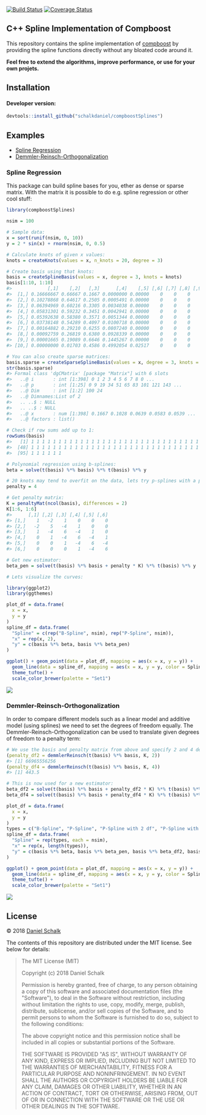 
<!-- README.md is generated from README.Rmd. Please edit that file -->
[![Build Status](https://travis-ci.org/schalkdaniel/compboostSplines.svg?branch=master)](https://travis-ci.org/schalkdaniel/compboostSplines) [![Coverage Status](https://coveralls.io/repos/github/schalkdaniel/compboostSplines/badge.svg)](https://coveralls.io/github/schalkdaniel/compboostSplines)

C++ Spline Implementation of Compboost
--------------------------------------

This repository contains the spline implementation of [compboost](https://compboost.org) by providing the spline functions directly without any bloated code around it.

**Feel free to extend the algorithms, improve performance, or use for your own projets.**

Installation
------------

#### Developer version:

``` r
devtools::install_github("schalkdaniel/compboostSplines")
```

Examples
--------

-   [Spline Regression](#spline-regression)
-   [Demmler-Reinsch-Orthogonalization](#demmler-reinsch-orthogonalization)

### Spline Regression

This package can build spline bases for you, ether as dense or sparse matrix. With the matrix it is possible to do e.g. spline regression or other cool stuff:

``` r
library(compboostSplines)

nsim = 100

# Sample data:
x = sort(runif(nsim, 0, 10))
y = 2 * sin(x) + rnorm(nsim, 0, 0.5)

# Calculate knots of given x values:
knots = createKnots(values = x, n_knots = 20, degree = 3)

# Create basis using that knots:
basis = createSplineBasis(values = x, degree = 3, knots = knots)
basis[1:10, 1:10]
#>             [,1]    [,2]   [,3]      [,4]    [,5] [,6] [,7] [,8] [,9] [,10]
#>  [1,] 0.16666667 0.66667 0.1667 0.0000000 0.00000    0    0    0    0     0
#>  [2,] 0.10278868 0.64617 0.2505 0.0005491 0.00000    0    0    0    0     0
#>  [3,] 0.06394969 0.60216 0.3305 0.0034038 0.00000    0    0    0    0     0
#>  [4,] 0.05831301 0.59232 0.3451 0.0042941 0.00000    0    0    0    0     0
#>  [5,] 0.05392638 0.58380 0.3571 0.0051344 0.00000    0    0    0    0     0
#>  [6,] 0.03738148 0.54289 0.4097 0.0100718 0.00000    0    0    0    0     0
#>  [7,] 0.00164882 0.29210 0.6255 0.0807240 0.00000    0    0    0    0     0
#>  [8,] 0.00092759 0.26819 0.6380 0.0928339 0.00000    0    0    0    0     0
#>  [9,] 0.00001665 0.19089 0.6646 0.1445267 0.00000    0    0    0    0     0
#> [10,] 0.00000000 0.01703 0.4586 0.4992054 0.02517    0    0    0    0     0

# You can also create sparse matrices:
basis.sparse = createSparseSplineBasis(values = x, degree = 3, knots = knots)
str(basis.sparse)
#> Formal class 'dgCMatrix' [package "Matrix"] with 6 slots
#>   ..@ i       : int [1:398] 0 1 2 3 4 5 6 7 8 0 ...
#>   ..@ p       : int [1:25] 0 9 19 34 51 65 83 101 121 143 ...
#>   ..@ Dim     : int [1:2] 100 24
#>   ..@ Dimnames:List of 2
#>   .. ..$ : NULL
#>   .. ..$ : NULL
#>   ..@ x       : num [1:398] 0.1667 0.1028 0.0639 0.0583 0.0539 ...
#>   ..@ factors : list()

# Check if row sums add up to 1:
rowSums(basis)
#>   [1] 1 1 1 1 1 1 1 1 1 1 1 1 1 1 1 1 1 1 1 1 1 1 1 1 1 1 1 1 1 1 1 1 1 1 1 1 1 1 1 1 1 1 1 1 1 1 1
#>  [48] 1 1 1 1 1 1 1 1 1 1 1 1 1 1 1 1 1 1 1 1 1 1 1 1 1 1 1 1 1 1 1 1 1 1 1 1 1 1 1 1 1 1 1 1 1 1 1
#>  [95] 1 1 1 1 1 1

# Polynomial regression using b-splines:
beta = solve(t(basis) %*% basis) %*% t(basis) %*% y

# 20 knots may tend to overfit on the data, lets try p-splines with a penalty term of 4!
penalty = 4

# Get penalty matrix:
K = penaltyMat(ncol(basis), differences = 2)
K[1:6, 1:6]
#>      [,1] [,2] [,3] [,4] [,5] [,6]
#> [1,]    1   -2    1    0    0    0
#> [2,]   -2    5   -4    1    0    0
#> [3,]    1   -4    6   -4    1    0
#> [4,]    0    1   -4    6   -4    1
#> [5,]    0    0    1   -4    6   -4
#> [6,]    0    0    0    1   -4    6

# Get new estimator:
beta_pen = solve(t(basis) %*% basis + penalty * K) %*% t(basis) %*% y

# Lets visualize the curves:

library(ggplot2)
library(ggthemes)

plot_df = data.frame(
  x = x,
  y = y
)
spline_df = data.frame(
  "Spline" = c(rep("B-Spline", nsim), rep("P-Spline", nsim)),
  "x" = rep(x, 2),
  "y" = c(basis %*% beta, basis %*% beta_pen)
)

ggplot() + geom_point(data = plot_df, mapping = aes(x = x, y = y)) +
  geom_line(data = spline_df, mapping = aes(x = x, y = y, color = Spline)) +
  theme_tufte() + 
  scale_color_brewer(palette = "Set1")
```

![](Readme_files/unnamed-chunk-3-1.png)

### Demmler-Reinsch-Orthogonalization

In order to compare different models such as a linear model and additive model (using splines) we need to set the degrees of freedom equally. The Demmler-Reinsch-Orthogonalization can be used to translate given degrees of freedom to a penalty term:

``` r
# We use the basis and penalty matrix from above and specify 2 and 4 degrees of freedom: 
(penalty_df2 = demmlerReinsch(t(basis) %*% basis, K, 2))
#> [1] 66965556256
(penalty_df4 = demmlerReinsch(t(basis) %*% basis, K, 4))
#> [1] 443.5

# This is now used for a new estimator:
beta_df2 = solve(t(basis) %*% basis + penalty_df2 * K) %*% t(basis) %*% y
beta_df4 = solve(t(basis) %*% basis + penalty_df4 * K) %*% t(basis) %*% y

plot_df = data.frame(
  x = x,
  y = y
)
types = c("B-Spline", "P-Spline", "P-Spline with 2 df", "P-Spline with 4 df")
spline_df = data.frame(
  "Spline" = rep(types, each = nsim),
  "x" = rep(x, length(types)),
  "y" = c(basis %*% beta, basis %*% beta_pen, basis %*% beta_df2, basis %*% beta_df4)
)

ggplot() + geom_point(data = plot_df, mapping = aes(x = x, y = y)) +
  geom_line(data = spline_df, mapping = aes(x = x, y = y, color = Spline)) +
  theme_tufte() + 
  scale_color_brewer(palette = "Set1")
```

![](Readme_files/unnamed-chunk-4-1.png)

License
-------

© 2018 [Daniel Schalk](https://danielschalk.com)

The contents of this repository are distributed under the MIT license. See below for details:

> The MIT License (MIT)
>
> Copyright (c) 2018 Daniel Schalk
>
> Permission is hereby granted, free of charge, to any person obtaining a copy of this software and associated documentation files (the "Software"), to deal in the Software without restriction, including without limitation the rights to use, copy, modify, merge, publish, distribute, sublicense, and/or sell copies of the Software, and to permit persons to whom the Software is furnished to do so, subject to the following conditions:
>
> The above copyright notice and this permission notice shall be included in all copies or substantial portions of the Software.
>
> THE SOFTWARE IS PROVIDED "AS IS", WITHOUT WARRANTY OF ANY KIND, EXPRESS OR IMPLIED, INCLUDING BUT NOT LIMITED TO THE WARRANTIES OF MERCHANTABILITY, FITNESS FOR A PARTICULAR PURPOSE AND NONINFRINGEMENT. IN NO EVENT SHALL THE AUTHORS OR COPYRIGHT HOLDERS BE LIABLE FOR ANY CLAIM, DAMAGES OR OTHER LIABILITY, WHETHER IN AN ACTION OF CONTRACT, TORT OR OTHERWISE, ARISING FROM, OUT OF OR IN CONNECTION WITH THE SOFTWARE OR THE USE OR OTHER DEALINGS IN THE SOFTWARE.
